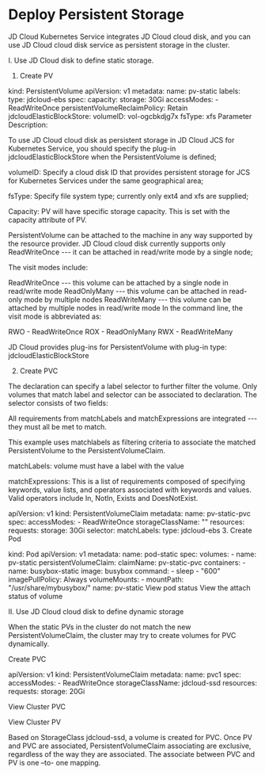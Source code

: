 
# Deploy Persistent Storage

JD Cloud Kubernetes Service integrates JD Cloud cloud disk, and you can use JD Cloud cloud disk service as persistent storage in the cluster.

I. Use JD Cloud disk to define static storage.
    
   1. Create PV


kind: PersistentVolume
apiVersion: v1
metadata:
  name: pv-static
  labels:
    type: jdcloud-ebs
spec:
  capacity:
    storage: 30Gi
  accessModes:
    - ReadWriteOnce
  persistentVolumeReclaimPolicy: Retain
  jdcloudElasticBlockStore:
    volumeID: vol-ogcbkdjg7x
    fsType: xfs
      Parameter Description:

To use JD Cloud cloud disk as persistent storage in JD Cloud JCS for Kubernetes Service, you should specify the plug-in jdcloudElasticBlockStore when the PersistentVolume is defined;

volumeID: Specify a cloud disk ID that provides persistent storage for JCS for Kubernetes Services under the same geographical area;

fsType: Specify file system type; currently only ext4 and xfs are supplied;

Capacity: PV will have specific storage capacity. This is set with the capacity attribute of PV.

PersistentVolume can be attached to the machine in any way supported by the resource provider. JD Cloud cloud disk currently supports only ReadWriteOnce --- it can be attached in read/write mode by a single node;

The visit modes include:

ReadWriteOnce --- this volume can be attached by a single node in read/write mode
ReadOnlyMany --- this volume can be attached in read-only mode by multiple nodes
ReadWriteMany --- this volume can be attached by multiple nodes in read/write mode
In the command line, the visit mode is abbreviated as:

RWO - ReadWriteOnce
ROX - ReadOnlyMany
RWX - ReadWriteMany

JD Cloud provides plug-ins for PersistentVolume with plug-in type: jdcloudElasticBlockStore

2. Create PVC

The declaration can specify a label selector to further filter the volume. Only volumes that match label and selector can be associated to declaration. The selector consists of two fields:

All requirements from matchLabels and matchExpressions are integrated --- they must all be met to match.

This example uses matchlabels as filtering criteria to associate the matched PersistentVolume to the PersistentVolumeClaim.

matchLabels: volume must have a label with the value

matchExpressions: This is a list of requirements composed of specifying keywords, value lists, and operators associated with keywords and values. Valid operators include In, NotIn, Exists and DoesNotExist.

apiVersion: v1
kind: PersistentVolumeClaim
metadata:
  name: pv-static-pvc
spec:
  accessModes:
    - ReadWriteOnce
  storageClassName: ""
  resources:
    requests:
      storage: 30Gi
  selector:
    matchLabels:
      type: jdcloud-ebs
    3. Create Pod

kind: Pod
apiVersion: v1
metadata:
  name: pod-static
spec:
  volumes:
    - name: pv-static
      persistentVolumeClaim:
        claimName: pv-static-pvc
  containers:
    - name: busybox-static
      image: busybox
      command:
         - sleep
         - "600"
      imagePullPolicy: Always
      volumeMounts:
        - mountPath: "/usr/share/mybusybox/"
          name: pv-static
View pod status
View the attach status of volume




II. Use JD Cloud cloud disk to define dynamic storage

When the static PVs in the cluster do not match the new PersistentVolumeClaim, the cluster may try to create volumes for PVC dynamically.

Create PVC


apiVersion: v1
kind: PersistentVolumeClaim
metadata:
  name: pvc1
spec:
  accessModes:
    - ReadWriteOnce
  storageClassName: jdcloud-ssd
  resources:
    requests:
      storage: 20Gi

View Cluster PVC

View Cluster PV


Based on StorageClass jdcloud-ssd, a volume is created for PVC. Once PV and PVC are associated, PersistentVolumeClaim associating are exclusive, regardless of the way they are associated. The associate between PVC and PV is one –to- one mapping.

 